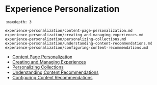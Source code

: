 # Experience Personalization

```{toctree}
:maxdepth: 3

experience-personalization/content-page-personalization.md
experience-personalization/creating-and-managing-experiences.md
experience-personalization/personalizing-collections.md
experience-personalization/understanding-content-recommendations.md
experience-personalization/configuring-content-recommendations.md
```

* [Content Page Personalization](./experience-personalization/content-page-personalization.md)
* [Creating and Managing Experiences](./experience-personalization/creating-and-managing-experiences.md)
* [Personalizing Collections](./experience-personalization/personalizing-collections.md)
* [Understanding Content Recommendations](./experience-personalization/understanding-content-recommendations.md)
* [Configuring Content Recommendations](./experience-personalization/configuring-content-recommendations.md)